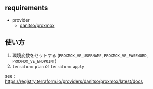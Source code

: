 ## requirements
- provider
  - [danitso/proxmox](https://github.com/danitso/terraform-provider-proxmox)

## 使い方
1. 環境変数をセットする (`PROXMOX_VE_USERNAME`, `PROXMOX_VE_PASSWORD`, `PROXMOX_VE_ENDPOINT`)
2. `terraform plan` or `terraform apply`

see :  
https://registry.terraform.io/providers/danitso/proxmox/latest/docs
